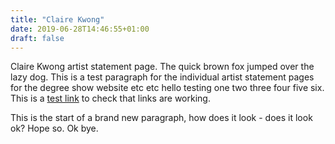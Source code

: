 ```yaml
---
title: "Claire Kwong"
date: 2019-06-28T14:46:55+01:00
draft: false
---
```


Claire Kwong artist statement page. The quick brown fox jumped over the lazy dog. This is a test paragraph for the individual artist statement pages for the degree show website etc etc hello testing one two three four five six. This is a [test link](/) to check that links are working.

This is the start of a brand new paragraph, how does it look - does it look ok? Hope so. Ok bye.